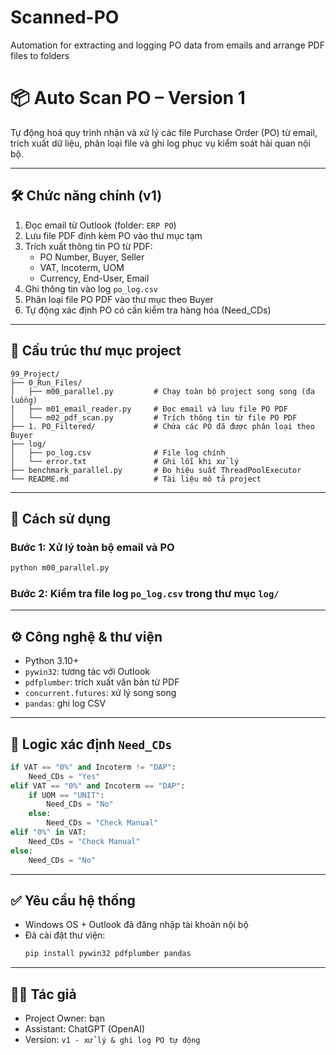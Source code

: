 # Scanned-PO
Automation for extracting and logging PO data from emails and arrange PDF files to folders
# 📦 Auto Scan PO – Version 1

Tự động hoá quy trình nhận và xử lý các file Purchase Order (PO) từ email, trích xuất dữ liệu, phân loại file và ghi log phục vụ kiểm soát hải quan nội bộ.

---

## 🛠️ Chức năng chính (v1)

1. Đọc email từ Outlook (folder: `ERP PO`)
2. Lưu file PDF đính kèm PO vào thư mục tạm
3. Trích xuất thông tin PO từ PDF:
   - PO Number, Buyer, Seller
   - VAT, Incoterm, UOM
   - Currency, End-User, Email
4. Ghi thông tin vào log `po_log.csv`
5. Phân loại file PO PDF vào thư mục theo Buyer
6. Tự động xác định PO có cần kiểm tra hàng hóa (Need_CDs)

---

## 📁 Cấu trúc thư mục project

```
99_Project/
├── 0_Run_Files/
│   ├── m00_parallel.py         # Chạy toàn bộ project song song (đa luồng)
│   ├── m01_email_reader.py     # Đọc email và lưu file PO PDF
│   └── m02_pdf_scan.py         # Trích thông tin từ file PO PDF
├── 1. PO_Filtered/             # Chứa các PO đã được phân loại theo Buyer
├── log/
│   ├── po_log.csv              # File log chính
│   └── error.txt               # Ghi lỗi khi xử lý
├── benchmark_parallel.py       # Đo hiệu suất ThreadPoolExecutor
└── README.md                   # Tài liệu mô tả project
```

---

## 🚀 Cách sử dụng

### Bước 1: Xử lý toàn bộ email và PO

```bash
python m00_parallel.py
```

### Bước 2: Kiểm tra file log `po_log.csv` trong thư mục `log/`

---

## ⚙️ Công nghệ & thư viện

- Python 3.10+
- `pywin32`: tương tác với Outlook
- `pdfplumber`: trích xuất văn bản từ PDF
- `concurrent.futures`: xử lý song song
- `pandas`: ghi log CSV

---

## 📌 Logic xác định `Need_CDs`

```python
if VAT == "0%" and Incoterm != "DAP":
    Need_CDs = "Yes"
elif VAT == "0%" and Incoterm == "DAP":
    if UOM == "UNIT":
        Need_CDs = "No"
    else:
        Need_CDs = "Check Manual"
elif "0%" in VAT:
    Need_CDs = "Check Manual"
else:
    Need_CDs = "No"
```

---

## ✅ Yêu cầu hệ thống

- Windows OS + Outlook đã đăng nhập tài khoản nội bộ
- Đã cài đặt thư viện:
  ```bash
  pip install pywin32 pdfplumber pandas
  ```

---

## 🧑‍💻 Tác giả

- Project Owner: bạn
- Assistant: ChatGPT (OpenAI)
- Version: `v1 - xử lý & ghi log PO tự động`
